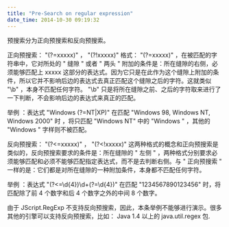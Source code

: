 ```yaml
---
title: "Pre-Search on regular expression"
date_time: 2014-10-30 09:19:32
---
```


预搜索分为正向预搜索和反向预搜索。

正向预搜索： "(?=xxxxx)" ， "(?!xxxxx)"
格式： "(?=xxxxx)" ，在被匹配的字符串中，它对所处的 " 缝隙 " 或者 " 两头 " 附加的条件是：所在缝隙的右侧，必须能够匹配上 xxxxx 这部分的表达式。因为它只是在此作为这个缝隙上附加的条件，所以它并不影响后边的表达式去真正匹配这个缝隙之后的字符。这就类似 "\b" ，本身不匹配任何字符。 "\b" 只是将所在缝隙之前、之后的字符取来进行了一下判断，不会影响后边的表达式来真正的匹配。

举例 ：表达式 "Windows (?=NT|XP)" 在匹配 "Windows 98, Windows NT, Windows 2000" 时 ，将只匹配 "Windows NT" 中的 "Windows " ，其他的 "Windows " 字样则不被匹配。


反向预搜索： "(?<=xxxxx)" ， "(?<!xxxxx)"
这两种格式的概念和正向预搜索是类似的，反向预搜索要求的条件是：所在缝隙的 " 左侧 " ，两种格式分别要求必须能够匹配和必须不能够匹配指定表达式，而不是去判断右侧。与 " 正向预搜索 " 一样的是：它们都是对所在缝隙的一种附加条件，本身都不匹配任何字符。

举例 ：表达式 "(?<=\d{4})\d+(?=\d{4})" 在匹配 "1234567890123456" 时，将匹配除了前 4 个数字和后 4 个数字之外的中间 8 个数字。

由于 JScript.RegExp 不支持反向预搜索，因此，本条举例不能够进行演示。很多其他的引擎可以支持反向预搜索，比如： Java 1.4 以上的 java.util.regex 包.
